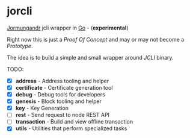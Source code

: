 # jorcli
[Jormungandr](https://github.com/input-output-hk/jormungandr) jcli wrapper in [Go](https://golang.org/) - (**experimental**)

Right now this is just a *Proof Of Concept* and may or may not become a *Prototype*.

The idea is to build a simple and small wrapper around *JCLI* binary.

TODO:
- [x] **address** - Address tooling and helper
- [x] **certificate** - Certificate generation tool
- [x] **debug** - Debug tools for developers
- [x] **genesis** - Block tooling and helper
- [x] **key** - Key Generation
- [ ] **rest** - Send request to node REST API
- [ ] **transaction** - Build and view offline transaction
- [x] **utils** - Utilities that perform specialized tasks
